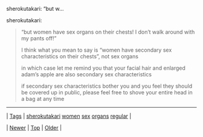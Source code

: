 <!--
title: sherokutakari
date: 2020-06-28T15:27:00.342Z
tags: sherokutakari, women, sex, organs, regular
-->


sherokutakari: &ldquo;but w...

<p>sherokutakari:</p>
<blockquote>
<p>&ldquo;but women have sex organs on their chests! I don’t walk around with my pants off!&rdquo;</p>
<p>I think what you mean to say is “women have secondary sex characteristics on their chests”, not sex organs</p>
<p>in which case let me remind you that your facial hair and enlarged adam’s apple are also secondary sex characteristics</p>
<p>if secondary sex characteristics bother you and you feel they should be covered up in public, please feel free to shove your entire head in a bag at any time</p>
</blockquote>

<!--BOTTOM-POST-NAVIGATION-->
---

| [Tags](tags.md) | [sherokutakari](tag-sherokutakari.md) [women](tag-women.md) [sex](tag-sex.md) [organs](tag-organs.md) [regular](tag-regular.md) |

| [Newer](90590785424.md) | [Top](index.md) | [Older](90638508272.md) |